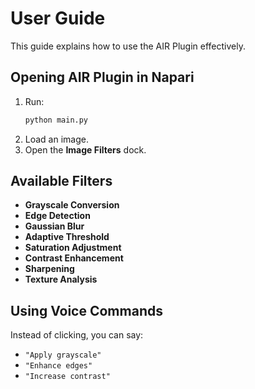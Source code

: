 # User Guide

This guide explains how to use the AIR Plugin effectively.

## Opening AIR Plugin in Napari
1. Run:
   ```bash
   python main.py
   ```
2. Load an image.
3. Open the **Image Filters** dock.

## Available Filters
- **Grayscale Conversion**
- **Edge Detection**
- **Gaussian Blur**
- **Adaptive Threshold**
- **Saturation Adjustment**
- **Contrast Enhancement**
- **Sharpening**
- **Texture Analysis**

## Using Voice Commands
Instead of clicking, you can say:
- `"Apply grayscale"`
- `"Enhance edges"`
- `"Increase contrast"`

